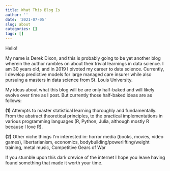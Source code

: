 ```yaml
---
title: What This Blog Is
author: ''
date: '2021-07-05'
slug: about
categories: []
tags: []
---
```


Hello!

My name is Derek Dixon, and this is probably going to be yet another blog wherein the author rambles on about their trivial learnings in data science. I am 30 years old, and in 2019 I pivoted my career to data science. Currently, I develop predictive models for large managed care insurer while also pursuing a masters in data science from St. Louis University.

My ideas about what this blog will be are only half-baked and will likely evolve over time as I post. But currently those half-baked ideas are as follows:

**(1)** Attempts to master statistical learning thoroughly and fundamentally. From the abstract theoretical principles, to the practical implementations in various programming languages (R, Python, Julia, although mostly R because I love R). 

**(2)** Other niche things I'm interested in: horror media (books, movies, video games), libertarianism, economics, bodybuilding/powerlifting/weight training, metal music, Competitive Gears of War

If you stumble upon this dark crevice of the internet I hope you leave having found something that made it worth your time.
